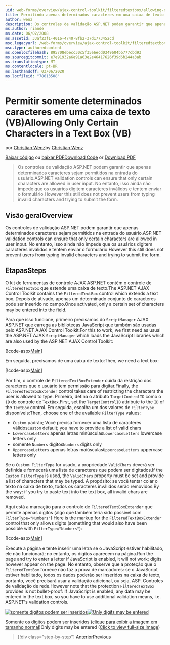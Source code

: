 ```yaml
---
uid: web-forms/overview/ajax-control-toolkit/filteredtextbox/allowing-only-certain-characters-in-a-text-box-vb
title: Permitindo apenas determinados caracteres em uma caixa de texto (VB) | Microsoft Docs
author: wenz
description: Os controles de validação ASP.NET podem garantir que apenas determinados caracteres sejam permitidos na entrada do usuário. No entanto, isso ainda não impede que os usuários digitem inválidos...
ms.author: riande
ms.date: 06/02/2008
ms.assetid: 33af23f1-4016-4740-8fb2-37d1773452cd
msc.legacyurl: /web-forms/overview/ajax-control-toolkit/filteredtextbox/allowing-only-certain-characters-in-a-text-box-vb
msc.type: authoredcontent
ms.openlocfilehash: 895708ebecc30c5f35e6ecd0349604bb777cbd93
ms.sourcegitcommit: e7e91932a6e91a63e2e46417626f39d6b244a3ab
ms.translationtype: MT
ms.contentlocale: pt-BR
ms.lasthandoff: 03/06/2020
ms.locfileid: "78613508"
---
```

# <a name="allowing-only-certain-characters-in-a-text-box-vb"></a><span data-ttu-id="18736-104">Permitir somente determinados caracteres em uma caixa de texto (VB)</span><span class="sxs-lookup"><span data-stu-id="18736-104">Allowing Only Certain Characters in a Text Box (VB)</span></span>

<span data-ttu-id="18736-105">por [Christian Wenz](https://github.com/wenz)</span><span class="sxs-lookup"><span data-stu-id="18736-105">by [Christian Wenz](https://github.com/wenz)</span></span>

<span data-ttu-id="18736-106">[Baixar código](https://download.microsoft.com/download/4/c/2/4c2def7a-0d23-4055-91f9-1f18504167d7/FilteredTextBox0.vb.zip) ou [baixar PDF](https://download.microsoft.com/download/b/6/a/b6ae89ee-df69-4c87-9bfb-ad1eb2b23373/filteredtextbox0VB.pdf)</span><span class="sxs-lookup"><span data-stu-id="18736-106">[Download Code](https://download.microsoft.com/download/4/c/2/4c2def7a-0d23-4055-91f9-1f18504167d7/FilteredTextBox0.vb.zip) or [Download PDF](https://download.microsoft.com/download/b/6/a/b6ae89ee-df69-4c87-9bfb-ad1eb2b23373/filteredtextbox0VB.pdf)</span></span>

> <span data-ttu-id="18736-107">Os controles de validação ASP.NET podem garantir que apenas determinados caracteres sejam permitidos na entrada do usuário.</span><span class="sxs-lookup"><span data-stu-id="18736-107">ASP.NET validation controls can ensure that only certain characters are allowed in user input.</span></span> <span data-ttu-id="18736-108">No entanto, isso ainda não impede que os usuários digitem caracteres inválidos e tentem enviar o formulário.</span><span class="sxs-lookup"><span data-stu-id="18736-108">However this still does not prevent users from typing invalid characters and trying to submit the form.</span></span>

## <a name="overview"></a><span data-ttu-id="18736-109">Visão geral</span><span class="sxs-lookup"><span data-stu-id="18736-109">Overview</span></span>

<span data-ttu-id="18736-110">Os controles de validação ASP.NET podem garantir que apenas determinados caracteres sejam permitidos na entrada do usuário.</span><span class="sxs-lookup"><span data-stu-id="18736-110">ASP.NET validation controls can ensure that only certain characters are allowed in user input.</span></span> <span data-ttu-id="18736-111">No entanto, isso ainda não impede que os usuários digitem caracteres inválidos e tentem enviar o formulário.</span><span class="sxs-lookup"><span data-stu-id="18736-111">However this still does not prevent users from typing invalid characters and trying to submit the form.</span></span>

## <a name="steps"></a><span data-ttu-id="18736-112">Etapas</span><span class="sxs-lookup"><span data-stu-id="18736-112">Steps</span></span>

<span data-ttu-id="18736-113">O kit de ferramentas de controle AJAX ASP.NET contém o controle de `FilteredTextBox` que estende uma caixa de texto.</span><span class="sxs-lookup"><span data-stu-id="18736-113">The ASP.NET AJAX Control Toolkit contains the `FilteredTextBox` control which extends a text box.</span></span> <span data-ttu-id="18736-114">Depois de ativado, apenas um determinado conjunto de caracteres pode ser inserido no campo.</span><span class="sxs-lookup"><span data-stu-id="18736-114">Once activated, only a certain set of characters may be entered into the field.</span></span>

<span data-ttu-id="18736-115">Para que isso funcione, primeiro precisamos do `ScriptManager` AJAX ASP.NET que carrega as bibliotecas JavaScript que também são usadas pelo ASP.NET AJAX Control Toolkit:</span><span class="sxs-lookup"><span data-stu-id="18736-115">For this to work, we first need as usual the ASP.NET AJAX `ScriptManager` which loads the JavaScript libraries which are also used by the ASP.NET AJAX Control Toolkit:</span></span>

[!code-aspx[Main](allowing-only-certain-characters-in-a-text-box-vb/samples/sample1.aspx)]

<span data-ttu-id="18736-116">Em seguida, precisamos de uma caixa de texto:</span><span class="sxs-lookup"><span data-stu-id="18736-116">Then, we need a text box:</span></span>

[!code-aspx[Main](allowing-only-certain-characters-in-a-text-box-vb/samples/sample2.aspx)]

<span data-ttu-id="18736-117">Por fim, o controle de `FilteredTextBoxExtender` cuida da restrição dos caracteres que o usuário tem permissão para digitar.</span><span class="sxs-lookup"><span data-stu-id="18736-117">Finally, the `FilteredTextBoxExtender` control takes care of restricting the characters the user is allowed to type.</span></span> <span data-ttu-id="18736-118">Primeiro, defina o atributo `TargetControlID` como o `ID` do controle de `TextBox`.</span><span class="sxs-lookup"><span data-stu-id="18736-118">First, set the `TargetControlID` attribute to the `ID` of the `TextBox` control.</span></span> <span data-ttu-id="18736-119">Em seguida, escolha um dos valores de `FilterType` disponíveis:</span><span class="sxs-lookup"><span data-stu-id="18736-119">Then, choose one of the available `FilterType` values:</span></span>

- <span data-ttu-id="18736-120">`Custom` padrão; Você precisa fornecer uma lista de caracteres válidos</span><span class="sxs-lookup"><span data-stu-id="18736-120">`Custom` default; you have to provide a list of valid chars</span></span>
- <span data-ttu-id="18736-121">`LowercaseLetters` apenas letras minúsculas</span><span class="sxs-lookup"><span data-stu-id="18736-121">`LowercaseLetters` lowercase letters only</span></span>
- <span data-ttu-id="18736-122">somente `Numbers` dígitos</span><span class="sxs-lookup"><span data-stu-id="18736-122">`Numbers` digits only</span></span>
- <span data-ttu-id="18736-123">`UppercaseLetters` apenas letras maiúsculas</span><span class="sxs-lookup"><span data-stu-id="18736-123">`UppercaseLetters` uppercase letters only</span></span>

<span data-ttu-id="18736-124">Se o `Custom FilterType` for usado, a propriedade `ValidChars` deverá ser definida e fornecerá uma lista de caracteres que podem ser digitados.</span><span class="sxs-lookup"><span data-stu-id="18736-124">If the `Custom FilterType` is used, the `ValidChars` property must be set and provide a list of characters that may be typed.</span></span> <span data-ttu-id="18736-125">A propósito: se você tentar colar o texto na caixa de texto, todos os caracteres inválidos serão removidos.</span><span class="sxs-lookup"><span data-stu-id="18736-125">By the way: if you try to paste text into the text box, all invalid chars are removed.</span></span>

<span data-ttu-id="18736-126">Aqui está a marcação para o controle de `FilteredTextBoxExtender` que permite apenas dígitos (algo que também teria sido possível com `FilterType="Numbers"`):</span><span class="sxs-lookup"><span data-stu-id="18736-126">Here is the markup for the `FilteredTextBoxExtender` control that only allows digits (something that would also have been possible with `FilterType="Numbers"`):</span></span>

[!code-aspx[Main](allowing-only-certain-characters-in-a-text-box-vb/samples/sample3.aspx)]

<span data-ttu-id="18736-127">Execute a página e tente inserir uma letra se o JavaScript estiver habilitado, ele não funcionará; no entanto, os dígitos aparecem na página.</span><span class="sxs-lookup"><span data-stu-id="18736-127">Run the page and try to enter a letter if JavaScript is enabled, it will not work; digits however appear on the page.</span></span> <span data-ttu-id="18736-128">No entanto, observe que a proteção que o `FilteredTextBox` fornece não faz a prova de marcadores: se o JavaScript estiver habilitado, todos os dados poderão ser inseridos na caixa de texto, portanto, você precisará usar a validação adicional, ou seja, ASP. Controles de validação de rede.</span><span class="sxs-lookup"><span data-stu-id="18736-128">However note that the protection `FilteredTextBox` provides is not bullet-proof: If JavaScript is enabled, any data may be entered in the text box, so you have to use additional validation means, i.e. ASP.NET's validation controls.</span></span>

<span data-ttu-id="18736-129">[![somente dígitos podem ser inseridos](allowing-only-certain-characters-in-a-text-box-vb/_static/image2.png)](allowing-only-certain-characters-in-a-text-box-vb/_static/image1.png)</span><span class="sxs-lookup"><span data-stu-id="18736-129">[![Only digits may be entered](allowing-only-certain-characters-in-a-text-box-vb/_static/image2.png)](allowing-only-certain-characters-in-a-text-box-vb/_static/image1.png)</span></span>

<span data-ttu-id="18736-130">Somente os dígitos podem ser inseridos ([clique para exibir a imagem em tamanho normal](allowing-only-certain-characters-in-a-text-box-vb/_static/image3.png))</span><span class="sxs-lookup"><span data-stu-id="18736-130">Only digits may be entered ([Click to view full-size image](allowing-only-certain-characters-in-a-text-box-vb/_static/image3.png))</span></span>

> [!div class="step-by-step"]
> [<span data-ttu-id="18736-131">Anterior</span><span class="sxs-lookup"><span data-stu-id="18736-131">Previous</span></span>](allowing-only-certain-characters-in-a-text-box-cs.md)
